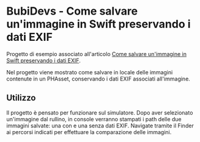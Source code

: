 # BubiDevs - Come salvare un'immagine in Swift preservando i dati EXIF

Progetto di esempio associato all'articolo [Come salvare un'immagine in Swift preservando i dati EXIF](https://www.bubidevs.net/2023/05/11/come-salvare-unimmagine-in-swift-preservando-i-dati-exif/).

Nel progetto viene mostrato come salvare in locale delle immagini contenute in un PHAsset, conservando i dati EXIF associati all'immagine.

## Utilizzo

Il progetto è pensato per funzionare sul simulatore. Dopo aver selezionato un'immagine dal rullino, in console verranno stampati i path delle due immagini salvate: una con e una senza dati EXIF. Navigate tramite il Finder ai percorsi indicati per effettuare la comparazione delle immagini.
